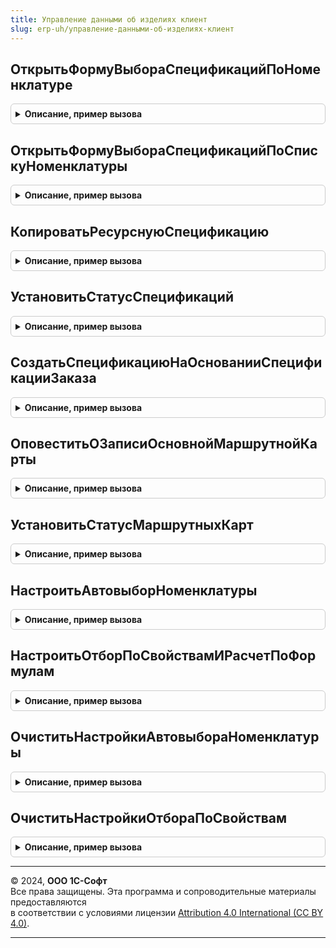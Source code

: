 ```yaml
---
title: Управление данными об изделиях клиент
slug: erp-uh/управление-данными-об-изделиях-клиент
---
```



## ОткрытьФормуВыбораСпецификацийПоНоменклатуре
<details style="margin: 1em 0; padding: 0.5em; border: 1px solid #ccc; border-radius: 6px;">

<summary style="font-weight: bold; cursor: pointer;">Описание, пример вызова</summary>

```bsl

// Открывает форму выбора спецификаций по номенклатуре
//
// Параметры:
//  ДанныеОбИзделии				 - см. УправлениеДаннымиОбИзделияхКлиентСервер.СтруктураДанныхОбИзделииДляВыбораСпецификации
//  ПараметрыВыбораСпецификаций	 - см. УправлениеДаннымиОбИзделияхКлиентСервер.ПараметрыВыбораСпецификаций
//  Владелец					 - ФормаКлиентскогоПриложения		- владелец формы.
//
Процедура ОткрытьФормуВыбораСпецификацийПоНоменклатуре(ДанныеОбИзделии, ПараметрыВыбораСпецификаций = Неопределено, Владелец = Неопределено) Экспорт
```

Пример вызова
```bsl
УправлениеДаннымиОбИзделияхКлиент.ОткрытьФормуВыбораСпецификацийПоНоменклатуре(ДанныеОбИзделии, ПараметрыВыбораСпецификаций, Владелец);
```
</details>

## ОткрытьФормуВыбораСпецификацийПоСпискуНоменклатуры
<details style="margin: 1em 0; padding: 0.5em; border: 1px solid #ccc; border-radius: 6px;">

<summary style="font-weight: bold; cursor: pointer;">Описание, пример вызова</summary>

```bsl

// Открывает форму выбора спецификаций по списку номенклатуры
//
// Параметры:
//  ДанныеОбИзделиях			 - см. УправлениеДаннымиОбИзделияхКлиентСервер.СтруктураДанныхОбИзделииДляВыбораСпецификации
//  ПараметрыВыбораСпецификаций	 - см. УправлениеДаннымиОбИзделияхКлиентСервер.ПараметрыВыбораСпецификаций
//  Владелец					 - ФормаКлиентскогоПриложения	 - владелец формы.
//  ОписаниеОповещения			 - ОписаниеОповещения - описание оповещения.
//
Процедура ОткрытьФормуВыбораСпецификацийПоСпискуНоменклатуры(ДанныеОбИзделиях, ПараметрыВыбораСпецификаций = Неопределено, Владелец = Неопределено, ОписаниеОповещения = Неопределено) Экспорт
```

Пример вызова
```bsl
УправлениеДаннымиОбИзделияхКлиент.ОткрытьФормуВыбораСпецификацийПоСпискуНоменклатуры(ДанныеОбИзделиях, ПараметрыВыбораСпецификаций, Владелец, ОписаниеОповещения);
```
</details>

## КопироватьРесурснуюСпецификацию
<details style="margin: 1em 0; padding: 0.5em; border: 1px solid #ccc; border-radius: 6px;">

<summary style="font-weight: bold; cursor: pointer;">Описание, пример вызова</summary>

```bsl

// Копирует спецификацию и производственный процесс
//
// Параметры:
//  Источник							- СправочникСсылка.РесурсныеСпецификации - спецификация, которую нужно скопировать
//  ОписаниеОбработкиПослеКопирования	- ОписаниеОповещения - содержит описание процедуры, которую нужно вызвать после копирования.
//
Процедура КопироватьРесурснуюСпецификацию(Источник, ОписаниеОбработкиПослеКопирования = Неопределено) Экспорт
```

Пример вызова
```bsl
УправлениеДаннымиОбИзделияхКлиент.КопироватьРесурснуюСпецификацию(Источник, ОписаниеОбработкиПослеКопирования);
```
</details>

## УстановитьСтатусСпецификаций
<details style="margin: 1em 0; padding: 0.5em; border: 1px solid #ccc; border-radius: 6px;">

<summary style="font-weight: bold; cursor: pointer;">Описание, пример вызова</summary>

```bsl

// Устанавливает новый статус для спецификаций
//
// Параметры:
//	НовыйСтатус				- ПеречислениеСсылка.СтатусыСпецификаций - новый статус
//	ПредставлениеСтатуса	- Строка - представление нового статуса
//  МассивСпецификаций		- Массив - список спецификаций.
//
Процедура УстановитьСтатусСпецификаций(НовыйСтатус, ПредставлениеСтатуса, МассивСпецификаций) Экспорт
```

Пример вызова
```bsl
УправлениеДаннымиОбИзделияхКлиент.УстановитьСтатусСпецификаций(НовыйСтатус, ПредставлениеСтатуса, МассивСпецификаций) 
```
</details>

## СоздатьСпецификациюНаОснованииСпецификацииЗаказа
<details style="margin: 1em 0; padding: 0.5em; border: 1px solid #ccc; border-radius: 6px;">

<summary style="font-weight: bold; cursor: pointer;">Описание, пример вызова</summary>

```bsl

//++ Устарело_Производство21

//++ НЕ УТКА

// Открывает форму для ввода параметров новой спецификации
//
// Параметры:
//	ТекущиеДанные		- ДанныеФормыСтруктура - содержит данные о продукции:
//  						* Номенклатура		- СправочникСсылка.Номенклатура - производимое изделие
//  						* Характеристика	- СправочникСсылка.ХарактеристикиНоменклатуры - характеристика производимого изделия
//  						* Спецификация		- СправочникСсылка.РесурсныеСпецификации - основная спецификация
//  ОписаниеОповещения	- ОписаниеОповещения - обработчик завершения ввода параметров, расположенный в контексте данных спецификации заказа.
//
Процедура СоздатьСпецификациюНаОснованииСпецификацииЗаказа(ТекущиеДанные, ОписаниеОповещения) Экспорт
```

Пример вызова
```bsl
УправлениеДаннымиОбИзделияхКлиент.СоздатьСпецификациюНаОснованииСпецификацииЗаказа(ТекущиеДанные, ОписаниеОповещения) 
```
</details>

## ОповеститьОЗаписиОсновнойМаршрутнойКарты
<details style="margin: 1em 0; padding: 0.5em; border: 1px solid #ccc; border-radius: 6px;">

<summary style="font-weight: bold; cursor: pointer;">Описание, пример вызова</summary>

```bsl

// Формирует оповещение о записи основной маршрутной карты.
// Используется для обновления данных в формах и для информирования пользователя о завершенной операции.
//
// Параметры:
//  СвойстваЗаписи - Структура, РегистрСведенийЗапись.ОсновныеМаршрутныеКарты - содержит значения свойств записи.
//  НавигационнаяСсылка - Строка - навигационная ссылка на измененную запись.
//
Процедура ОповеститьОЗаписиОсновнойМаршрутнойКарты(СвойстваЗаписи = Неопределено, НавигационнаяСсылка = Неопределено) Экспорт
```

Пример вызова
```bsl
УправлениеДаннымиОбИзделияхКлиент.ОповеститьОЗаписиОсновнойМаршрутнойКарты(СвойстваЗаписи, НавигационнаяСсылка);
```
</details>

## УстановитьСтатусМаршрутныхКарт
<details style="margin: 1em 0; padding: 0.5em; border: 1px solid #ccc; border-radius: 6px;">

<summary style="font-weight: bold; cursor: pointer;">Описание, пример вызова</summary>

```bsl

// Устанавливает новый статус для спецификаций
//
// Параметры:
//	НовыйСтатус				- ПеречислениеСсылка.СтатусыСпецификаций - новый статус
//	ПредставлениеСтатуса	- Строка - представление нового статуса
//  МассивОбъектов			- Массив - список маршрутных карт.
//
Процедура УстановитьСтатусМаршрутныхКарт(НовыйСтатус, ПредставлениеСтатуса, МассивОбъектов) Экспорт
```

Пример вызова
```bsl
УправлениеДаннымиОбИзделияхКлиент.УстановитьСтатусМаршрутныхКарт(НовыйСтатус, ПредставлениеСтатуса, МассивОбъектов) 
```
</details>

## НастроитьАвтовыборНоменклатуры
<details style="margin: 1em 0; padding: 0.5em; border: 1px solid #ccc; border-radius: 6px;">

<summary style="font-weight: bold; cursor: pointer;">Описание, пример вызова</summary>

```bsl

// Открывает форму настройки автовыбора номенклатуры
//
// Параметры:
//  ФормаВладелец - ФормаКлиентскогоПриложения - форма из которой вызывается настройка автовыбора
//  ИмяТЧ - Строка - имя табличной части
//  СоответствиеСвойств	- ТабличнаяЧасть - содержит свойства по которым выполняется автовыбор характеристики
//  ВидИзделийИлиНоменклатура - СправочникСсылка.ВидыНоменклатуры - определяет список доступных свойств для выбора
//  НазваниеСвойстваУказываетсяВНСИ - Строка - заголовок значения перечисления УказываетсяВНСИ
//  ТолькоПросмотр - Булево - открыть форму только для просмотра.
//
Процедура НастроитьАвтовыборНоменклатуры( Экспорт
```

Пример вызова
```bsl
УправлениеДаннымиОбИзделияхКлиент.НастроитьАвтовыборНоменклатуры();
```
</details>

## НастроитьОтборПоСвойствамИРасчетПоФормулам
<details style="margin: 1em 0; padding: 0.5em; border: 1px solid #ccc; border-radius: 6px;">

<summary style="font-weight: bold; cursor: pointer;">Описание, пример вызова</summary>

```bsl

// Открывает форму настройки отбора по свойствам и алгоритма расчета количества
//
// Параметры:
//  ФормаВладелец - ФормаКлиентскогоПриложения - форма из которой вызывается настройка
//  ИмяТЧ - Строка - имя таблицы (МатериалыИУслуги, Трудозатраты, ВидыРабочихЦентров)
//  ОтборПоСвойствам - ТабличнаяЧасть - табличная часть с отборами по свойствам
//  ВидИзделийИлиНоменклатура  - СправочникСсылка.ВидыНоменклатуры - определяет список доступных свойств для выбора
//  ТолькоПросмотр - Булево - открыть форму только для просмотра
//  СоставНастроек  - Структура  - настройки открытия формы
//  АдресДополнительныхДанных  - Строка  -
//
Процедура НастроитьОтборПоСвойствамИРасчетПоФормулам( Экспорт
```

Пример вызова
```bsl
УправлениеДаннымиОбИзделияхКлиент.НастроитьОтборПоСвойствамИРасчетПоФормулам();
```
</details>

## ОчиститьНастройкиАвтовыбораНоменклатуры
<details style="margin: 1em 0; padding: 0.5em; border: 1px solid #ccc; border-radius: 6px;">

<summary style="font-weight: bold; cursor: pointer;">Описание, пример вызова</summary>

```bsl

// Выполняет действия при удалении из табличной части
// - удаляет настройки автовыбора.
//
// Параметры:
//  ТаблицаФормы				- ТаблицаФормы - таблица формы на которой расположен список номенклатуры
//  ВыделенныеСтроки			- Массив - содержит массив идентификаторов выделенных строк
//  СоответствиеСвойств			- ДанныеФормыКоллекция - табличная часть "СоответствиеСвойств".
//
Процедура ОчиститьНастройкиАвтовыбораНоменклатуры(ТаблицаФормы, ВыделенныеСтроки, СоответствиеСвойств) Экспорт
```

Пример вызова
```bsl
УправлениеДаннымиОбИзделияхКлиент.ОчиститьНастройкиАвтовыбораНоменклатуры(ТаблицаФормы, ВыделенныеСтроки, СоответствиеСвойств) 
```
</details>

## ОчиститьНастройкиОтбораПоСвойствам
<details style="margin: 1em 0; padding: 0.5em; border: 1px solid #ccc; border-radius: 6px;">

<summary style="font-weight: bold; cursor: pointer;">Описание, пример вызова</summary>

```bsl

// Выполняет действия при удалении из табличной части
// - удаляет настройки отбора по свойствам
//
// Параметры:
//  ТаблицаФормы				- ТаблицаФормы - таблица формы на которой расположен список номенклатуры
//  ВыделенныеСтроки			- Массив - содержит массив идентификаторов выделенных строк
//  ОтборПоСвойствам			- ДанныеФормыКоллекция - табличная часть "ОтборПоСвойствам"
//
Процедура ОчиститьНастройкиОтбораПоСвойствам(ТаблицаФормы, ВыделенныеСтроки, ОтборПоСвойствам) Экспорт
```

Пример вызова
```bsl
УправлениеДаннымиОбИзделияхКлиент.ОчиститьНастройкиОтбораПоСвойствам(ТаблицаФормы, ВыделенныеСтроки, ОтборПоСвойствам) 
```
</details>

---

© 2024, **ООО 1С-Софт**  
Все права защищены. Эта программа и сопроводительные материалы предоставляются  
в соответствии с условиями лицензии [Attribution 4.0 International (CC BY 4.0)](https://creativecommons.org/licenses/by/4.0/legalcode).

---

